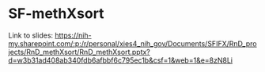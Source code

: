 # SF-methXsort

Link to slides: https://nih-my.sharepoint.com/:p:/r/personal/xies4_nih_gov/Documents/SFIFX/RnD_projects/RnD_methXsort/RnD_methXsort.pptx?d=w3b31ad408ab340fdb6afbbf6c795ec1b&csf=1&web=1&e=8zN8Li

